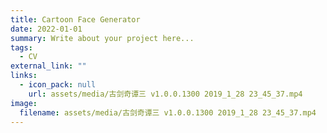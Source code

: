 ```yaml
---
title: Cartoon Face Generator
date: 2022-01-01
summary: Write about your project here...
tags:
  - CV
external_link: ""
links:
  - icon_pack: null
    url: assets/media/古剑奇谭三 v1.0.0.1300 2019_1_28 23_45_37.mp4
image:
  filename: assets/media/古剑奇谭三 v1.0.0.1300 2019_1_28 23_45_37.mp4
---
```

